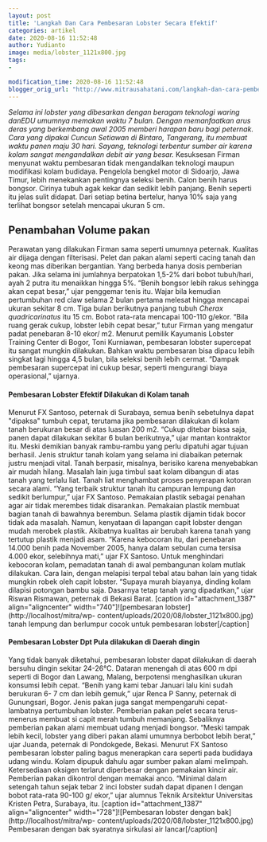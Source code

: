 ```yaml
---
layout: post
title: 'Langkah Dan Cara Pembesaran Lobster Secara Efektif'
categories: artikel
date: 2020-08-16 11:52:48
author: Yudianto
image: media/lobster_1121x800.jpg
tags:
- 

modification_time: 2020-08-16 11:52:48
blogger_orig_url: "http://www.mitrausahatani.com/langkah-dan-cara-pembesaran-lobster.html"
---
```


_Selama ini lobster yang dibesarkan dengan beragam teknologi waring danEDU
umumnya memakan waktu 7 bulan. Dengan memanfaatkan arus deras yang berkembang
awal 2005 memberi harapan baru bagi peternak. Cara yang dipakai Cuncun
Setiawan di Bintaro, Tangerang, itu membuat waktu panen maju 30 hari. Sayang,
teknologi terbentur sumber air karena kolam sangat mengandalkan debit air yang
besar._ Kesuksesan Firman menyunat waktu pembesaran tidak mengandalkan
teknologi maupun modifikasi kolam budidaya. Pengelola bengkel motor di
Sidoarjo, Jawa Timur, lebih menekankan pentingnya seleksi benih. Calon benih
harus bongsor. Cirinya tubuh agak kekar dan sedikit lebih panjang. Benih
seperti itu jelas sulit didapat. Dari setiap betina bertelur, hanya 10% saja
yang terlihat bongsor setelah mencapai ukuran 5 cm.

## Penambahan Volume pakan

Perawatan yang dilakukan Firman sama seperti umumnya peternak. Kualitas air
dijaga dengan filterisasi. Pelet dan pakan alami seperti cacing tanah dan
keong mas diberikan bergantian. Yang berbeda hanya dosis pemberian pakan. Jika
selama ini jumlahnya berpatokan 1,5-2% dari bobot tubuh/hari, ayah 2 putra itu
menaikkan hingga 5%. “Benih bongsor lebih rakus sehingga akan cepat besar,”
ujar penggemar tenis itu. Wajar bila kemudian pertumbuhan red claw selama 2
bulan pertama melesat hingga mencapai ukuran sekitar 8 cm. Tiga bulan
berikutnya panjang tubuh _Cherax quadricarinatus_ itu 15 cm. Bobot rata-rata
mencapai 100-110 g/ekor. “Bila ruang gerak cukup, lobster lebih cepat besar,”
tutur Firman yang mengatur padat penebaran 8-10 ekor/ m2. Menurut pemilik
Kayumanis Lobster Training Center di Bogor, Toni Kurniawan, pembesaran lobster
supercepat itu sangat mungkin dilakukan. Bahkan waktu pembesaran bisa dipacu
lebih singkat lagi hingga 4,5 bulan, bila seleksi benih lebih cermat. “Dampak
pembesaran supercepat ini cukup besar, seperti mengurangi biaya operasional,”
ujarnya.

#### Pembesaran Lobster Efektif Dilakukan di Kolam tanah

Menurut FX Santoso, peternak di Surabaya, semua benih sebetulnya dapat
"dipaksa" tumbuh cepat, terutama jika pembesaran dilakukan di kolam tanah
berukuran besar di atas luasan 200 m2. “Cukup ditebar biasa saja, panen dapat
dilakukan sekitar 6 bulan berikutnya,” ujar mantan kontraktor itu. Meski
demikian banyak rambu-rambu yang perlu dipatuhi agar tujuan berhasil. Jenis
struktur tanah kolam yang selama ini diabaikan peternak justru menjadi vital.
Tanah berpasir, misalnya, berisiko karena menyebabkan air mudah hilang.
Masalah lain juga timbul saat kolam dibangun di atas tanah yang terlalu liat.
Tanah liat menghambat proses penyerapan kotoran secara alami. “Yang terbaik
struktur tanah itu campuran lempung dan sedikit berlumpur,” ujar FX Santoso.
Pemakaian plastik sebagai penahan agar air tidak merembes tidak disarankan.
Pemakaian plastik membuat bagian tanah di bawahnya berembun. Selama plastik
dijamin tidak bocor tidak ada masalah. Namun, kenyataan di lapangan capit
lobster dengan mudah merobek plastik. Akibatnya kualitas air berubah karena
tanah yang tertutup plastik menjadi asam. “Karena kebocoran itu, dari
penebaran 14.000 benih pada November 2005, hanya dalam sebulan cuma tersisa
4.000 ekor, selebihnya mati,” ujar FX Santoso. Untuk menghindari kebocoran
kolam, pemadatan tanah di awal pembangunan kolam mutlak dilakukan. Cara lain,
dengan melapisi terpal tebal atau bahan lain yang tidak mungkin robek oleh
capit lobster. “Supaya murah biayanya, dinding kolam dilapisi potongan bambu
saja. Dasarnya tetap tanah yang dipadatkan,” ujar Riswan Rismawan, peternak di
Bekasi Barat. [caption id="attachment_1387" align="aligncenter"
width="740"]![pembesaran lobster](http://localhost/mitra/wp-
content/uploads/2020/08/lobster_1121x800.jpg) tanah lempung dan berlumpur
cocok untuk pembesaran lobster[/caption]

#### Pembesaran Lobster Dpt Pula dilakukan di Daerah dingin

Yang tidak banyak diketahui, pembesaran lobster dapat dilakukan di daerah
bersuhu dingin sekitar 24-26°C. Dataran menengah di atas 600 m dpi seperti di
Bogor dan Lawang, Malang, berpotensi menghasilkan ukuran konsumsi lebih cepat.
“Benih yang kami tebar Januari lalu kini sudah berukuran 6- 7 cm dan lebih
gemuk,” ujar Renca P Sanny, peternak di Gunungsari, Bogor. Jenis pakan juga
sangat mempengaruhi cepat-lambatnya pertumbuhan lobster. Pemberian pakan pelet
secara terus-menerus membuat si capit merah tumbuh memanjang. Sebaliknya
pemberian pakan alami membuat udang menjadi bongsor. “Meski tampak lebih
kecil, lobster yang diberi pakan alami umumnya berbobot lebih berat,” ujar
Juanda, peternak di Pondokgede, Bekasi. Menurut FX Santoso pembesaran lobster
paling bagus menerapkan cara seperti pada budidaya udang windu. Kolam dipupuk
dahulu agar sumber pakan alami melimpah. Ketersediaan oksigen terlarut
diperbesar dengan pemakaian kincir air. Pemberian pakan dikontrol dengan
memakai anco. “Minimal dalam setengah tahun sejak tebar 2 inci lobster sudah
dapat dipanen I dengan bobot rata-rata 90-100 g/ ekor,” ujar alumnus Teknik
Arsitektur Universitas Kristen Petra, Surabaya, itu. [caption
id="attachment_1387" align="aligncenter" width="728"]![Pembesaran lobster
dengan bak](http://localhost/mitra/wp-
content/uploads/2020/08/lobster_1121x800.jpg) Pembesaran dengan bak syaratnya
sirkulasi air lancar[/caption]


